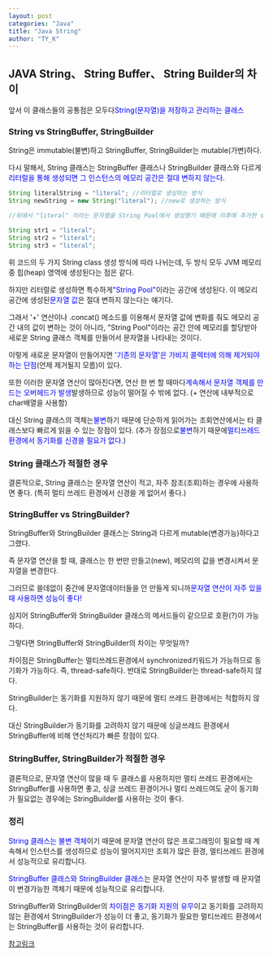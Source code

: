 ```yaml
---
layout: post
categories: "Java"
title: "Java String"
author: "TY_K"
---
```


## JAVA String、 String Buffer、 String Builder의 차이

앞서 이 클래스들의 공통점은 모두다<span style="color:blue">String(문자열)을 저장하고 관리하는 클래스</span>

### String vs StringBuffer, StringBuilder

String은 immutable(불변)하고 StringBuffer, StringBuilder는 mutable(가변)하다.

다시 말해서, String 클래스는 StringBuffer 클래스나 StringBuilder 클래스와 다르게 <span style="color:blue">리터럴을 통해 생성되면 그 인스턴스의 메모리 공간은 절대 변하지 않는다.</span>

```java
String literalString = "literal"; //리터럴로 생성하는 방식
String newString = new String("literal"); //new로 생성하는 방식

//위에서 "literal" 이라는 문자열을 String Pool에서 생성했기 때문에 이후에 추가한 str1, str2, str3는 추가적으로 생성하지않고 똑같은 문자열을 가리킨다

String str1 = "literal"; 
String str2 = "literal"; 
String str3 = "literal";
```

위 코드의 두 가지 String class 생성 방식에 따라 나뉘는데, 두 방식 모두 JVM 메모리 중 힙(heap) 영역에 생성된다는 점은 같다.

하지만 리터럴로 생성하면 특수하게<span style="color:blue">"String Pool"</span>이라는 공간에 생성된다. 이 메모리 공간에 생성된<span style="color:blue">문자열 값</span>은 절대 변하지 않는다는 얘기다.

그래서 '+' 연산이나 .concat() 메소드를 이용해서 문자열 값에 변화를 줘도 메모리 공간 내의 값이 변하는 것이 아니라, "String Pool"이라는 공간 안에 메모리를 할당받아 새로운 String 클래스 객체를 만들어서 문자열을 나타내는 것이다.

이렇게 새로운 문자열이 만들어지면 <span style="color:blue">'기존의 문자열'은 가비지 콜렉터에 의해 제거되야 하는 단점</span>(언제 제거될지 모름)이 있다.

또한 이러한 문자열 연산이 많아진다면, 연산 한 번 할 때마다<span style="color:blue">계속해서 문자열 객체를 만드는 오버헤드가 발생</span>발생하므로 성능이 떨어질 수 밖에 없다. (+ 연산에 내부적으로 char배열을 사용함)

대신 String 클래스의 객체는<span style="color:blue">불변</span>하기 때문에 단순하게 읽어가는 조회연산에서는 타 클래스보다 빠르게 읽을 수 있는 장점이 있다.
(추가 장점으로<span style="color:blue">불변</span>하기 때문에<span style="color:blue">멀티쓰레드환경에서 동기화를 신경쓸 필요가 없다.</span>)

### String 클래스가 적절한 경우

결론적으로, String 클래스는 문자열 연산이 적고, 자주 참조(조회)하는 경우에 사용하면 좋다. (특히 멀티 쓰레드 환경에서 신경쓸 게 없어서 좋다.)

### StringBuffer vs StringBuilder?

StringBuffer와 StringBuilder 클래스는 String과 다르게 mutable(변경가능)하다고 그랬다.

즉 문자열 연산을 할 때, 클래스는 한 번만 만들고(new), 메모리의 값을 변경시켜서 문자열을 변경한다.

그러므로 쓸데없이 중간에 문자열데이터들을 안 만들게 되니까<span style="color:blue">문자열 연산이 자주 있을 때 사용하면 성능이 좋다!</span>

심지어 StringBuffer와 StringBuilder 클래스의 메서드들이 같으므로 호환(?)이 가능하다.

그렇다면 StringBuffer와 StringBuilder의 차이는 무엇일까?

차이점은 StringBuffer는 멀티쓰레드환경에서 synchronized키워드가 가능하므로 동기화가 가능하다. 즉, thread-safe하다. 반대로 StringBuilder는 thread-safe하지 않다.

StringBuilder는 동기화를 지원하지 않기 때문에 멀티 쓰레드 환경에서는 적합하지 않다.

대신 StringBuilder가 동기화를 고려하지 않기 때문에 싱글쓰레드 환경에서 StringBuffer에 비해 연산처리가 빠른 장점이 있다.

### StringBuffer, StringBuilder가 적절한 경우

결론적으로, 문자열 연산이 많을 때 두 클래스를 사용하지만 멀티 쓰레드 환경에서는 StringBuffer를 사용하면 좋고, 싱글 쓰레드 환경이거나 멀티 쓰레드여도 굳이 동기화가 필요없는 경우에는 StringBuilder를 사용하는 것이 좋다.

### 정리

<span style="color:blue">String 클래스는 불변 객체</span>이기 때문에 문자열 연산이 많은 프로그래밍이 필요할 때 계속해서 인스턴스를 생성하므로 성능이 떨어지지만 조회가 많은 환경, 멀티쓰레드 환경에서 성능적으로 유리합니다.

<span style="color:blue">StringBuffer 클래스와 StringBuilder 클래스</span>는 문자열 연산이 자주 발생할 때 문자열이 변경가능한 객체기 때문에 성능적으로 유리합니다.

StringBuffer와 StringBuilder의 <span style="color:blue">차이점은 동기화 지원의 유무</span>이고 동기화를 고려하지 않는 환경에서 StringBuilder가 성능이 더 좋고, 동기화가 필요한 멀티쓰레드 환경에서는 StringBuffer를 사용하는 것이 유리합니다.

[참고링크][string]

[string]: https://jeong-pro.tistory.com/85 "string"